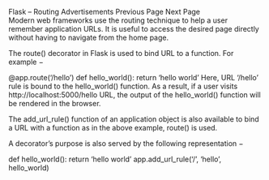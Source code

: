 

Flask – Routing
Advertisements
 Previous Page Next Page  
Modern web frameworks use the routing technique to help a user remember application URLs. It is useful to access the desired page directly without having to navigate from the home page.

The route() decorator in Flask is used to bind URL to a function. For example −

@app.route(‘/hello’)
def hello_world():
   return ‘hello world’
Here, URL ‘/hello’ rule is bound to the hello_world() function. As a result, if a user visits http://localhost:5000/hello URL, the output of the hello_world() function will be rendered in the browser.

The add_url_rule() function of an application object is also available to bind a URL with a function as in the above example, route() is used.

A decorator’s purpose is also served by the following representation −

def hello_world():
   return ‘hello world’
app.add_url_rule(‘/’, ‘hello’, hello_world)

